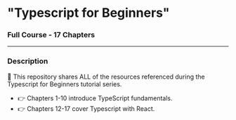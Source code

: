 # "Typescript for Beginners"

### Full Course - 17 Chapters

---

### Description

🚀 This repository shares ALL of the resources referenced during the Typescript for Beginners tutorial series.

- 👉 Chapters 1-10 introduce TypeScript fundamentals.
- 👉 Chapters 12-17 cover Typescript with React.
